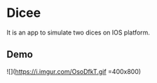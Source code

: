 # Dicee

<p>It is an app to simulate two dices on IOS platform.

## Demo

![](https://i.imgur.com/OsoDfkT.gif =400x800)


